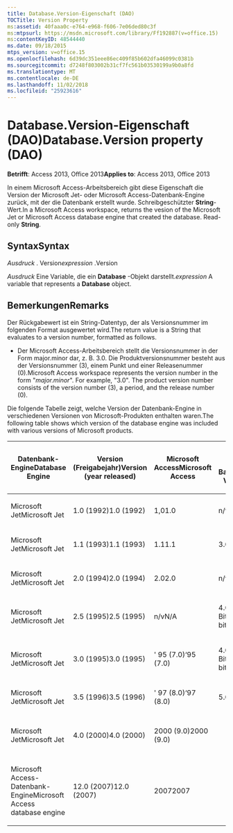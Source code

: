 ```yaml
---
title: Database.Version-Eigenschaft (DAO)
TOCTitle: Version Property
ms:assetid: 40faaa0c-e764-e968-f606-7e06ded80c3f
ms:mtpsurl: https://msdn.microsoft.com/library/Ff192887(v=office.15)
ms:contentKeyID: 48544440
ms.date: 09/18/2015
mtps_version: v=office.15
ms.openlocfilehash: 6d39dc351eee86ec409f85b602dfa46099c0381b
ms.sourcegitcommit: d7248f803002b31cf7fc561b03530199a9b0a8fd
ms.translationtype: MT
ms.contentlocale: de-DE
ms.lasthandoff: 11/02/2018
ms.locfileid: "25923616"
---
```

# <a name="databaseversion-property-dao"></a><span data-ttu-id="97546-102">Database.Version-Eigenschaft (DAO)</span><span class="sxs-lookup"><span data-stu-id="97546-102">Database.Version property (DAO)</span></span>


<span data-ttu-id="97546-103">**Betrifft**: Access 2013, Office 2013</span><span class="sxs-lookup"><span data-stu-id="97546-103">**Applies to**: Access 2013, Office 2013</span></span>

<span data-ttu-id="97546-p101">In einem Microsoft Access-Arbeitsbereich gibt diese Eigenschaft die Version der Microsoft Jet- oder Microsoft Access-Datenbank-Engine zurück, mit der die Datenbank erstellt wurde. Schreibgeschützter **String**-Wert.</span><span class="sxs-lookup"><span data-stu-id="97546-p101">In a Microsoft Access workspace, returns the vesion of the Microsoft Jet or Microsoft Access database engine that created the database. Read-only **String**.</span></span>

## <a name="syntax"></a><span data-ttu-id="97546-106">Syntax</span><span class="sxs-lookup"><span data-stu-id="97546-106">Syntax</span></span>

<span data-ttu-id="97546-107">*Ausdruck* . Version</span><span class="sxs-lookup"><span data-stu-id="97546-107">*expression* .Version</span></span>

<span data-ttu-id="97546-108">*Ausdruck* Eine Variable, die ein **Database** -Objekt darstellt.</span><span class="sxs-lookup"><span data-stu-id="97546-108">*expression* A variable that represents a **Database** object.</span></span>

## <a name="remarks"></a><span data-ttu-id="97546-109">Bemerkungen</span><span class="sxs-lookup"><span data-stu-id="97546-109">Remarks</span></span>

<span data-ttu-id="97546-110">Der Rückgabewert ist ein String-Datentyp, der als Versionsnummer im folgenden Format ausgewertet wird.</span><span class="sxs-lookup"><span data-stu-id="97546-110">The return value is a String that evaluates to a version number, formatted as follows.</span></span>

  - <span data-ttu-id="97546-p102">Der Microsoft Access-Arbeitsbereich stellt die Versionsnummer in der Form major.minor dar, z. B. 3.0. Die Produktversionsnummer besteht aus der Versionsnummer (3), einem Punkt und einer Releasenummer (0).</span><span class="sxs-lookup"><span data-stu-id="97546-p102">Microsoft Access workspace represents the version number in the form "*major.minor*". For example, "3.0". The product version number consists of the version number (3), a period, and the release number (0).</span></span>

<span data-ttu-id="97546-114">Die folgende Tabelle zeigt, welche Version der Datenbank-Engine in verschiedenen Versionen von Microsoft-Produkten enthalten waren.</span><span class="sxs-lookup"><span data-stu-id="97546-114">The following table shows which version of the database engine was included with various versions of Microsoft products.</span></span>

<table style="width:100%;">
<colgroup>
<col style="width: 16%" />
<col style="width: 16%" />
<col style="width: 16%" />
<col style="width: 16%" />
<col style="width: 16%" />
<col style="width: 16%" />
</colgroup>
<thead>
<tr class="header">
<th><p><span data-ttu-id="97546-115">Datenbank-Engine</span><span class="sxs-lookup"><span data-stu-id="97546-115">Database Engine</span></span></p></th>
<th><p><span data-ttu-id="97546-116">Version (Freigabejahr)</span><span class="sxs-lookup"><span data-stu-id="97546-116">Version (year released)</span></span></p></th>
<th><p><span data-ttu-id="97546-117">Microsoft Access</span><span class="sxs-lookup"><span data-stu-id="97546-117">Microsoft Access</span></span></p></th>
<th><p><span data-ttu-id="97546-118">Microsoft Visual Basic</span><span class="sxs-lookup"><span data-stu-id="97546-118">Microsoft Visual Basic</span></span></p></th>
<th><p><span data-ttu-id="97546-119">Microsoft Excel</span><span class="sxs-lookup"><span data-stu-id="97546-119">Microsoft Excel</span></span></p></th>
<th><p><span data-ttu-id="97546-120">Microsoft Visual C++</span><span class="sxs-lookup"><span data-stu-id="97546-120">Microsoft Visual C++</span></span></p></th>
</tr>
</thead>
<tbody>
<tr class="odd">
<td><p><span data-ttu-id="97546-121">Microsoft Jet</span><span class="sxs-lookup"><span data-stu-id="97546-121">Microsoft Jet</span></span></p></td>
<td><p><span data-ttu-id="97546-122">1.0 (1992)</span><span class="sxs-lookup"><span data-stu-id="97546-122">1.0 (1992)</span></span></p></td>
<td><p><span data-ttu-id="97546-123">1,0</span><span class="sxs-lookup"><span data-stu-id="97546-123">1.0</span></span></p></td>
<td><p><span data-ttu-id="97546-124">n/v</span><span class="sxs-lookup"><span data-stu-id="97546-124">N/A</span></span></p></td>
<td><p><span data-ttu-id="97546-125">–</span><span class="sxs-lookup"><span data-stu-id="97546-125">N/A</span></span></p></td>
<td><p><span data-ttu-id="97546-126">n/v</span><span class="sxs-lookup"><span data-stu-id="97546-126">N/A</span></span></p></td>
</tr>
<tr class="even">
<td><p><span data-ttu-id="97546-127">Microsoft Jet</span><span class="sxs-lookup"><span data-stu-id="97546-127">Microsoft Jet</span></span></p></td>
<td><p><span data-ttu-id="97546-128">1.1 (1993)</span><span class="sxs-lookup"><span data-stu-id="97546-128">1.1 (1993)</span></span></p></td>
<td><p><span data-ttu-id="97546-129">1.1</span><span class="sxs-lookup"><span data-stu-id="97546-129">1.1</span></span></p></td>
<td><p><span data-ttu-id="97546-130">3.0</span><span class="sxs-lookup"><span data-stu-id="97546-130">3.0</span></span></p></td>
<td><p><span data-ttu-id="97546-131">n/v</span><span class="sxs-lookup"><span data-stu-id="97546-131">N/A</span></span></p></td>
<td><p><span data-ttu-id="97546-132">n/v</span><span class="sxs-lookup"><span data-stu-id="97546-132">N/A</span></span></p></td>
</tr>
<tr class="odd">
<td><p><span data-ttu-id="97546-133">Microsoft Jet</span><span class="sxs-lookup"><span data-stu-id="97546-133">Microsoft Jet</span></span></p></td>
<td><p><span data-ttu-id="97546-134">2.0 (1994)</span><span class="sxs-lookup"><span data-stu-id="97546-134">2.0 (1994)</span></span></p></td>
<td><p><span data-ttu-id="97546-135">2.0</span><span class="sxs-lookup"><span data-stu-id="97546-135">2.0</span></span></p></td>
<td><p><span data-ttu-id="97546-136">n/v</span><span class="sxs-lookup"><span data-stu-id="97546-136">N/A</span></span></p></td>
<td><p><span data-ttu-id="97546-137">–</span><span class="sxs-lookup"><span data-stu-id="97546-137">N/A</span></span></p></td>
<td><p><span data-ttu-id="97546-138">n/v</span><span class="sxs-lookup"><span data-stu-id="97546-138">N/A</span></span></p></td>
</tr>
<tr class="even">
<td><p><span data-ttu-id="97546-139">Microsoft Jet</span><span class="sxs-lookup"><span data-stu-id="97546-139">Microsoft Jet</span></span></p></td>
<td><p><span data-ttu-id="97546-140">2.5 (1995)</span><span class="sxs-lookup"><span data-stu-id="97546-140">2.5 (1995)</span></span></p></td>
<td><p><span data-ttu-id="97546-141">n/v</span><span class="sxs-lookup"><span data-stu-id="97546-141">N/A</span></span></p></td>
<td><p><span data-ttu-id="97546-142">4.0 (16-Bit)</span><span class="sxs-lookup"><span data-stu-id="97546-142">4.0 (16-bit)</span></span></p></td>
<td><p><span data-ttu-id="97546-143">n/v</span><span class="sxs-lookup"><span data-stu-id="97546-143">N/A</span></span></p></td>
<td><p><span data-ttu-id="97546-144">n/v</span><span class="sxs-lookup"><span data-stu-id="97546-144">N/A</span></span></p></td>
</tr>
<tr class="odd">
<td><p><span data-ttu-id="97546-145">Microsoft Jet</span><span class="sxs-lookup"><span data-stu-id="97546-145">Microsoft Jet</span></span></p></td>
<td><p><span data-ttu-id="97546-146">3.0 (1995)</span><span class="sxs-lookup"><span data-stu-id="97546-146">3.0 (1995)</span></span></p></td>
<td><p><span data-ttu-id="97546-147">' 95 (7.0)</span><span class="sxs-lookup"><span data-stu-id="97546-147">‘95 (7.0)</span></span></p></td>
<td><p><span data-ttu-id="97546-148">4.0 (32-Bit)</span><span class="sxs-lookup"><span data-stu-id="97546-148">4.0 (32-bit)</span></span></p></td>
<td><p><span data-ttu-id="97546-149">' 95 (7.0)</span><span class="sxs-lookup"><span data-stu-id="97546-149">‘95 (7.0)</span></span></p></td>
<td><p><span data-ttu-id="97546-150">4.x</span><span class="sxs-lookup"><span data-stu-id="97546-150">4.x</span></span></p></td>
</tr>
<tr class="even">
<td><p><span data-ttu-id="97546-151">Microsoft Jet</span><span class="sxs-lookup"><span data-stu-id="97546-151">Microsoft Jet</span></span></p></td>
<td><p><span data-ttu-id="97546-152">3.5 (1996)</span><span class="sxs-lookup"><span data-stu-id="97546-152">3.5 (1996)</span></span></p></td>
<td><p><span data-ttu-id="97546-153">' 97 (8.0)</span><span class="sxs-lookup"><span data-stu-id="97546-153">‘97 (8.0)</span></span></p></td>
<td><p><span data-ttu-id="97546-154">5.0</span><span class="sxs-lookup"><span data-stu-id="97546-154">5.0</span></span></p></td>
<td><p><span data-ttu-id="97546-155">' 97 (8.0)</span><span class="sxs-lookup"><span data-stu-id="97546-155">‘97 (8.0)</span></span></p></td>
<td><p><span data-ttu-id="97546-156">5.0</span><span class="sxs-lookup"><span data-stu-id="97546-156">5.0</span></span></p></td>
</tr>
<tr class="odd">
<td><p><span data-ttu-id="97546-157">Microsoft Jet</span><span class="sxs-lookup"><span data-stu-id="97546-157">Microsoft Jet</span></span></p></td>
<td><p><span data-ttu-id="97546-158">4.0 (2000)</span><span class="sxs-lookup"><span data-stu-id="97546-158">4.0 (2000)</span></span></p></td>
<td><p><span data-ttu-id="97546-159">2000 (9.0)</span><span class="sxs-lookup"><span data-stu-id="97546-159">2000 (9.0)</span></span></p></td>
<td><p></p></td>
<td><p><span data-ttu-id="97546-160">2000 (9.0)</span><span class="sxs-lookup"><span data-stu-id="97546-160">2000 (9.0)</span></span></p></td>
<td><p></p></td>
</tr>
<tr class="even">
<td><p><span data-ttu-id="97546-161">Microsoft Access-Datenbank-Engine</span><span class="sxs-lookup"><span data-stu-id="97546-161">Microsoft Access database engine</span></span></p></td>
<td><p><span data-ttu-id="97546-162">12.0 (2007)</span><span class="sxs-lookup"><span data-stu-id="97546-162">12.0 (2007)</span></span></p></td>
<td><p><span data-ttu-id="97546-163">2007</span><span class="sxs-lookup"><span data-stu-id="97546-163">2007</span></span></p></td>
<td><p></p></td>
<td><p></p></td>
<td><p></p></td>
</tr>
</tbody>
</table>

